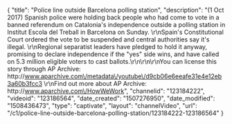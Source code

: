 {
    "title": "Police line outside Barcelona polling station",
    "description": "(1 Oct 2017) Spanish police were holding back people who had come to vote in a banned referendum on Catalonia's independence outside a polling station in Institut Escola del Treball in Barcelona on Sunday. \r\nSpain's Constitutional Court ordered the vote to be suspended and central authorities say it's illegal. \r\nRegional separatist leaders have pledged to hold it anyway, promising to declare independence if the \"yes\" side wins, and have called on 5.3 million eligible voters to cast ballots.\r\n\r\n\r\nYou can license this story through AP Archive: http:\/\/www.aparchive.com\/metadata\/youtube\/d9cb06e6eeafe31e4e12eb3a60b3fcc3 \r\nFind out more about AP Archive: http:\/\/www.aparchive.com\/HowWeWork",
    "channelid": "123184222",
    "videoid": "123186564",
    "date_created": "1507276950",
    "date_modified": "1508436473",
    "type": "captivate",
    "layout": "channelVideo",
    "url": "\/c1\/police-line-outside-barcelona-polling-station\/123184222-123186564"
}
